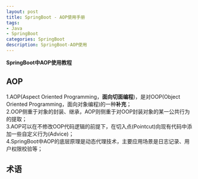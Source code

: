 ```yaml
---
layout: post
title: SpringBoot - AOP使用手册
tags:
- Java
- SpringBoot
categories: SpringBoot
description: SpringBoot-AOP使用
---  
```

**SpringBoot中AOP使用教程**

<!-- more -->
## AOP
1.AOP(Aspect Oriented Programming，**面向切面编程**)，是对OOP(Object Oriented Programming，面向对象编程)的一种**补充**；  
2.OOP侧重于对象的封装、继承，AOP则侧重于对OOP封装对象的某一公共行为的提取；  
3.AOP可以在不修改OOP代码逻辑的前提下，在切入点(Pointcut)向现有代码中添加一些自定义行为(Advice)；  
4.SpringBoot中AOP的底层原理是动态代理技术，主要应用场景是日志记录、用户权限校验等；  
## 术语
